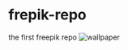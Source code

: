 # frepik-repo
the first freepik repo
![wallpaper](https://github.com/luqman2022/frepik-repo/assets/143208637/f86e39b9-1e24-4005-8a93-ccafb9728705)
